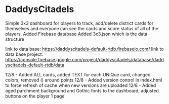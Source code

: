 # DaddysCitadels
Simple 3x3 dashboard for players to track, add/delete district cards for themselves and everyone can see the cards and score status of all of the players.
Added Firebase database 
Added 3x3.json which is the data structure

link to data base: https://daddyscitadels-default-rtdb.firebaseio.com/
link to data base project: https://console.firebase.google.com/project/daddyscitadels/database/daddyscitadels-default-rtdb/data

12/8 - Added ALL cards, added TEXT for each UNIQue card, changed colors, removed () around points
12/8 - Added version control in index.html to force refresh of cache when new versions are uploaded
12/8 - Added aged parchment background and Gothic fonts to the dashboard, adjusted buttons on the player 1 page

